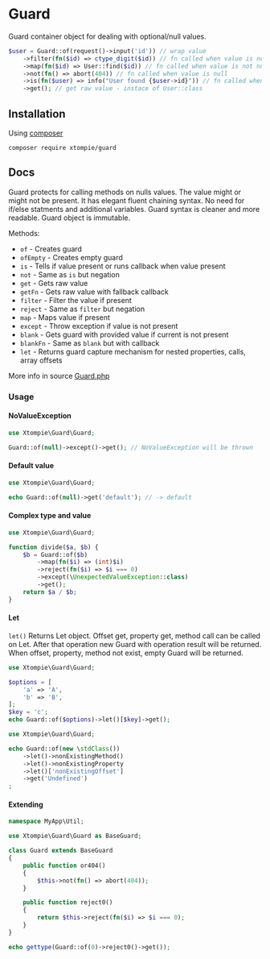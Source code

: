 # Guard

Guard container object for dealing with optional/null values.

```php
$user = Guard::of(request()->input('id')) // wrap value
    ->filter(fn($id) => ctype_digit($id)) // fn called when value is not null
    ->map(fn($id) => User::find($id)) // fn called when value is not null
    ->not(fn() => abort(404)) // fn called when value is null
    ->is(fn($user) => info("User found {$user->id}")) // fn called when value is not null
    ->get(); // get raw value - instace of User::class
```

## Installation

Using [composer](https://getcomposer.org/)

```
composer require xtompie/guard
```

## Docs

Guard protects for calling methods on nulls values. 
The value might or might not be present.
It has elegant fluent chaining syntax.
No need for if/else statments and additional variables. 
Guard syntax is cleaner and more readable.
Guard object is immutable.

Methods:
- `of` - Creates guard
- `ofEmpty` - Creates empty guard
- `is` - Tells if value present or runs callback when value present
- `not` - Same as `is` but negation
- `get` - Gets raw value
- `getFn` - Gets raw value with fallback callback
- `filter` - Filter the value if present
- `reject` - Same as `filter` but negation
- `map` - Maps value if present 
- `except` - Throw exception if value is not present
- `blank` - Gets guard with provided value if current is not present
- `blankFn` - Same as `blank` but with callback
- `let` - Returns guard capture mechanism for nested properties, calls, array offsets

More info in source [Guard.php](blob/master/src/Guard.php)


### Usage

#### NoValueException

```php
use Xtompie\Guard\Guard;

Guard::of(null)->except()->get(); // NoValueException will be thrown
```

#### Default value 
```php
use Xtompie\Guard\Guard;

echo Guard::of(null)->get('default'); // -> default
```

#### Complex type and value
```php
use Xtompie\Guard\Guard;

function divide($a, $b) {
    $b = Guard::of($b)
        ->map(fn($i) => (int)$i)
        ->reject(fn($i) => $i === 0)
        ->except(\UnexpectedValueException::class)
        ->get();
    return $a / $b;
}
```

#### Let

`let()` Returns Let object. Offset get, property get, method call can be called on Let. 
After that operation new Guard with operation result will be returned.
When offset, property, method not exist, empty Guard will be returned.

```php
use Xtompie\Guard\Guard;

$options = [
    'a' => 'A',
    'b' => 'B',
];
$key = 'c';
echo Guard::of($options)->let()[$key]->get();
```

```php
use Xtompie\Guard\Guard;

echo Guard::of(new \stdClass())
    ->let()->nonExistingMethod()
    ->let()->nonExistingProperty
    ->let()['nonExistingOffset']
    ->get('Undefined')
;
```

#### Extending

```php
namespace MyApp\Util;

use Xtompie\Guard\Guard as BaseGuard;

class Guard extends BaseGuard
{
    public function or404()
    {
        $this->not(fn() => abort(404));
    }

    public function reject0()
    {
        return $this->reject(fn($i) => $i === 0);
    }
}

echo gettype(Guard::of(0)->reject0()->get());
```
